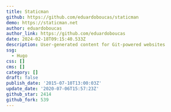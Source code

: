 ```yaml
---
title: Staticman
github: https://github.com/eduardoboucas/staticman
demo: https://staticman.net
author: eduardoboucas
author_link: https://github.com/eduardoboucas
date: 2024-02-18T09:15:40.533Z
description: User-generated content for Git-powered websites
ssg:
  - Hugo
css: []
cms: []
category: []
draft: false
publish_date: '2015-07-10T13:00:03Z'
update_date: '2020-07-06T15:57:23Z'
github_star: 2414
github_fork: 539
---
```

